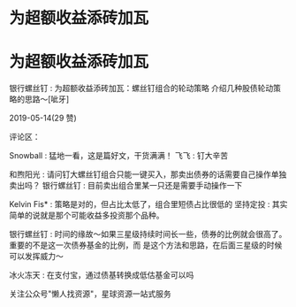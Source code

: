 # 为超额收益添砖加瓦

# 为超额收益添砖加瓦

银行螺丝钉 : 为超额收益添砖加瓦：螺丝钉组合的轮动策略 介绍几种股债轮动策略的思路～[呲牙]

2019-05-14(29 赞)

评论区：

Snowball : 猛地一看，这是篇好文，干货满满！ 飞飞 : 钉大辛苦

和煦阳光 : 请问钉大螺丝钉组合只能一键买入，那卖出债券的话需要自己操作单独卖出吗？ 银行螺丝钉 : 目前卖出组合里某一只还是需要手动操作一下

Kelvin Fis* : 策略是对的，但占比太低了，组合里短债占比很低的 坚持定投 : 其实简单的说就是那个可能收益多投资那个品种。

银行螺丝钉 : 时间的缘故～如果三星级持续时间长一些，债券的比例就会很高了。重要的不是这一次债券基金的比例，而 是这个方法和思路，在后面三星级的时候可以发挥威力～

冰火冻天 : 在支付宝，通过债基转换成低估基金可以吗

关注公众号"懒人找资源"，星球资源一站式服务